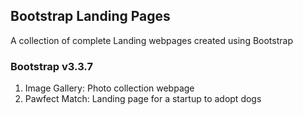 ## Bootstrap Landing Pages
A collection of complete Landing webpages created using Bootstrap

### Bootstrap v3.3.7
1. Image Gallery: Photo collection webpage
2. Pawfect Match: Landing page for a startup to adopt dogs


